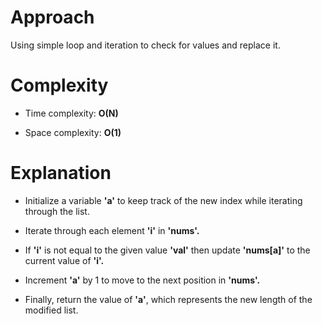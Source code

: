 # Approach

Using simple loop and iteration to check for values and replace it.

# Complexity

- Time complexity: **O(N)**

- Space complexity: **O(1)**

# Explanation

- Initialize a variable **'a'** to keep track of the new index while iterating through the list.

- Iterate through each element **'i'** in **'nums'.**

- If **'i'** is not equal to the given value **'val'** then update **'nums[a]'** to the current value of **'i'.**

- Increment **'a'** by 1 to move to the next position in **'nums'.**

- Finally, return the value of **'a'**, which represents the new length of the modified list.
